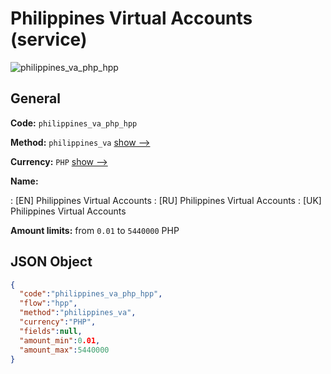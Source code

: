 
# Philippines Virtual Accounts (service) 
![philippines_va_php_hpp](https://static.openfintech.io/payment_methods/philippines_va_php_hpp/logo.svg?w=400&c=v0.59.26#w200)  

## General 
 
**Code:** `philippines_va_php_hpp` 
 
**Method:** `philippines_va` 
 [show -->](/payment-methods/philippines_va/) 
 
**Currency:** `PHP` [show -->](/currencies/PHP/) 
 
**Name:** 
 
:	[EN] Philippines Virtual Accounts 
:	[RU] Philippines Virtual Accounts 
:	[UK] Philippines Virtual Accounts 
 
**Amount limits:** from `0.01` to `5440000` PHP 

## JSON Object 

```json
{
  "code":"philippines_va_php_hpp",
  "flow":"hpp",
  "method":"philippines_va",
  "currency":"PHP",
  "fields":null,
  "amount_min":0.01,
  "amount_max":5440000
}
```  
